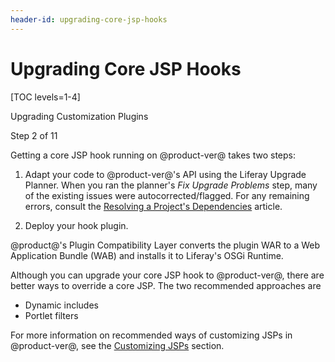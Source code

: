 ```yaml
---
header-id: upgrading-core-jsp-hooks
---
```


# Upgrading Core JSP Hooks

[TOC levels=1-4]

<div class="learn-path-step row">
    <p id="stepTitle">Upgrading Customization Plugins</p><p>Step 2 of 11</p>
</div>

Getting a core JSP hook running on @product-ver@ takes two steps:

1.  Adapt your code to @product-ver@'s API using the Liferay Upgrade Planner. When
    you ran the planner's *Fix Upgrade Problems* step, many of the existing
    issues were autocorrected/flagged. For any remaining errors, consult the
    [Resolving a Project's Dependencies](/docs/7-2/tutorials/-/knowledge_base/t/resolving-a-projects-dependencies)
    article.

2.  Deploy your hook plugin.

@product@'s Plugin Compatibility Layer converts the plugin WAR to a Web
Application Bundle (WAB) and installs it to Liferay's OSGi Runtime.

Although you can upgrade your core JSP hook to @product-ver@, there are better
ways to override a core JSP. The two recommended approaches are

- Dynamic includes
- Portlet filters

For more information on recommended ways of customizing JSPs in @product-ver@,
see the
[Customizing JSPs](/docs/7-2/customization/-/knowledge_base/c/customizing-jsps)
section.
